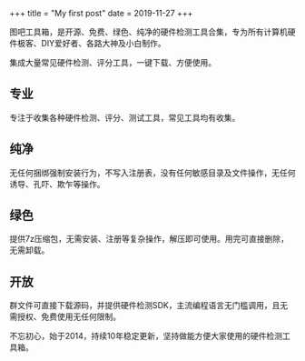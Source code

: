 +++
title = "My first post"
date = 2019-11-27
+++

图吧工具箱，是开源、免费、绿色、纯净的硬件检测工具合集，专为所有计算机硬件极客、DIY爱好者、各路大神及小白制作。

集成大量常见硬件检测、评分工具，一键下载、方便使用。

## 专业

专注于收集各种硬件检测、评分、测试工具，常见工具均有收集。

## 纯净

无任何捆绑强制安装行为，不写入注册表，没有任何敏感目录及文件操作，无任何诱导、孔吓、欺乍等操作。

## 绿色

提供7z压缩包，无需安装、注册等复杂操作，解压即可使用。用完可直接删除，无需卸载。

## 开放

群文件可直接下载源码，并提供硬件检测SDK，主流编程语言无门槛调用，且无需授权、免费使用无任何限制。

不忘初心，始于2014，持续10年稳定更新，坚持做能方便大家使用的硬件检测工具箱。
